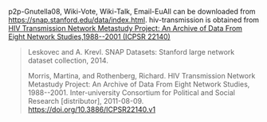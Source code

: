 p2p-Gnutella08, Wiki-Vote, Wiki-Talk, Email-EuAll can be downloaded from https://snap.stanford.edu/data/index.html.
hiv-transmission is obtained from [HIV Transmission Network Metastudy Project: An Archive of Data From Eight Network Studies,1988--2001 (ICPSR 22140)](https://www.icpsr.umich.edu/web/NAHDAP/studies/22140)

> Leskovec and A. Krevl. SNAP Datasets: Stanford large network dataset collection, 2014.
> 
> Morris, Martina, and Rothenberg, Richard. HIV Transmission Network Metastudy Project: An Archive of Data From Eight Network Studies, 1988--2001. Inter-university Consortium for Political and Social Research [distributor], 2011-08-09. https://doi.org/10.3886/ICPSR22140.v1